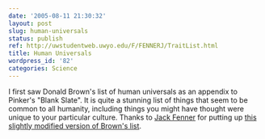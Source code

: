 ```yaml
---
date: '2005-08-11 21:30:32'
layout: post
slug: human-universals
status: publish
ref: http://uwstudentweb.uwyo.edu/F/FENNERJ/TraitList.html
title: Human Universals
wordpress_id: '82'
categories: Science
---
```


I first saw Donald Brown's list of human universals as an appendix to Pinker's "Blank Slate". It is quite a stunning list of things that seem to be common to all humanity, including things you might have thought were unique to your particular culture.  Thanks to [Jack Fenner](https://web.archive.org/web/20070911045519/http://uwstudentweb.uwyo.edu/F/FENNERJ/) for putting up [this slightly modified version of Brown's list](https://web.archive.org/web/20070914071109/http://uwstudentweb.uwyo.edu/F/FENNERJ/TraitList.html).
